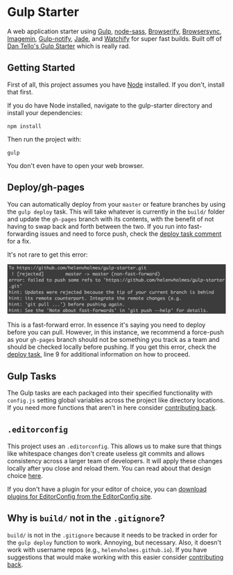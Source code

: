 # Gulp Starter

A web application starter using [Gulp](http://gulpjs.com/), [node-sass](https://github.com/sass/node-sass), [Browserify](http://browserify.org/), [Browsersync](http://www.browsersync.io/), [Imagemin](https://www.npmjs.com/package/gulp-imagemin), [Gulp-notify](https://github.com/mikaelbr/gulp-notify), [Jade](http://jade-lang.com/), and [Watchify](https://github.com/substack/watchify) for super fast builds. Built off of [Dan Tello's Gulp Starter](https://github.com/greypants/gulp-starter) which is really rad.

## Getting Started
First of all, this project assumes you have [Node](http://nodejs.org/) installed. If you don't, install that first.

If you do have Node installed, navigate to the gulp-starter directory and install your dependencies:

```
npm install
```

Then run the project with:

```
gulp
```

You don't even have to open your web browser.

## Deploy/gh-pages
You can automatically deploy from your ```master``` or feature branches by using the ```gulp deploy``` task. This will take whatever is currently in the ```build/``` folder and update the ```gh-pages``` branch with its contents, with the benefit of not having to swap back and forth between the two. If you run into fast-forwarding issues and need to force push, check the [deploy task comment](https://github.kdc.capitalone.com/helenvholmes/gulp-starter/blob/master/gulp/tasks/deploy.js) for a fix.

It's not rare to get this error:

![Terminal fast-forward push error](img/deploy-error.png)

This is a fast-forward error. In essence it's saying you need to deploy before you can pull. However, in this instance, we recommend a force-push as your ```gh-pages``` branch should not be something you track as a team and should be checked locally before pushing. If you get this error, check the [deploy task](https://github.kdc.capitalone.com/helenvholmes/gulp-starter/blob/master/gulp/tasks/deploy.js), line 9 for additional information on how to proceed.

## Gulp Tasks
The Gulp tasks are each packaged into their specified functionality with ```config.js``` setting global variables across the project like directory locations. If you need more functions that aren't in here consider [contributing back](https://github.kdc.capitalone.com/helenvholmes/gulp-starter/compare/).

## ```.editorconfig```
This project uses an ```.editorconfig```. This allows us to make sure that things like whitespace changes don't create useless git commits and allows consistency across a larger team of developers. It will apply these changes locally after you close and reload them. You can read about that design choice [here](https://github.com/sindresorhus/editorconfig-sublime/issues/6#issuecomment-45747035).

If you don't have a plugin for your editor of choice, you can [download plugins for EditorConfig from the EditorConfig site](http://editorconfig.org/#download).

## Why is ```build/``` not in the ```.gitignore```?
```build/``` is not in the ```.gitignore``` because it needs to be tracked in order for the ```gulp deploy``` function to work. Annoying, but necessary. Also, it doesn't work with username repos (e.g., ```helenvholmes.github.io```). If you have suggestions that would make working with this easier consider [contributing back](https://github.kdc.capitalone.com/helenvholmes/gulp-starter/compare/).

